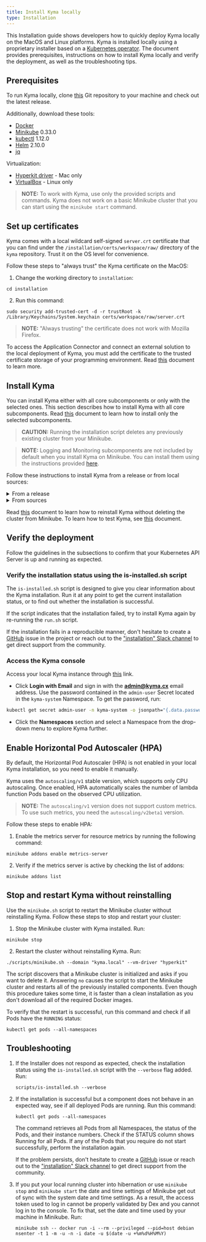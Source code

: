 ```yaml
---
title: Install Kyma locally
type: Installation
---
```


This Installation guide shows developers how to quickly deploy Kyma locally on the MacOS and Linux platforms. Kyma is installed locally using a proprietary installer based on a [Kubernetes operator](https://coreos.com/operators/). The document provides prerequisites, instructions on how to install Kyma locally and verify the deployment, as well as the troubleshooting tips.

## Prerequisites

To run Kyma locally, clone [this](https://github.com/kyma-project/kyma) Git repository to your machine and check out the latest release.

Additionally, download these tools:

- [Docker](https://www.docker.com/get-started)
- [Minikube](https://github.com/kubernetes/minikube) 0.33.0
- [kubectl](https://kubernetes.io/docs/tasks/tools/install-kubectl/) 1.12.0
- [Helm](https://github.com/kubernetes/helm) 2.10.0
- [jq](https://stedolan.github.io/jq/)

Virtualization:

- [Hyperkit driver](https://github.com/kubernetes/minikube/blob/master/docs/drivers.md#hyperkit-driver) - Mac only
- [VirtualBox](https://www.virtualbox.org/) - Linux only

> **NOTE:** To work with Kyma, use only the provided scripts and commands. Kyma does not work on a basic Minikube cluster that you can start using the `minikube start` command.

## Set up certificates

Kyma comes with a local wildcard self-signed `server.crt` certificate that you can find under the `/installation/certs/workspace/raw/` directory of the `kyma` repository. Trust it on the OS level for convenience.

Follow these steps to "always trust" the Kyma certificate on the MacOS:

1. Change the working directory to `installation`:

  ```
  cd installation
  ```

2. Run this command:

  ```
  sudo security add-trusted-cert -d -r trustRoot -k /Library/Keychains/System.keychain certs/workspace/raw/server.crt
  ```

>**NOTE:** "Always trusting" the certificate does not work with Mozilla Firefox.

To access the Application Connector and connect an external solution to the local deployment of Kyma, you must add the certificate to the trusted certificate storage of your programming environment. Read [this](/components/application-connector#details-access-the-application-connector-on-a-local-kyma-deployment) document to learn more.

## Install Kyma

You can install Kyma either with all core subcomponents or only with the selected ones. This section describes how to install Kyma with all core subcomponents. Read [this](/root/kyma#installation-custom-component-installation) document to learn how to install only the selected subcomponents.

  > **CAUTION:** Running the installation script deletes any previously existing cluster from your Minikube.

  > **NOTE:** Logging and Monitoring subcomponents are not included by default when you install Kyma on Minikube. You can install them using the instructions provided [here](https://github.com/kyma-project/kyma/tree/master/resources).

Follow these instructions to install Kyma from a release or from local sources:
<div tabs>
  <details>
  <summary>
  From a release
  </summary>

  1. Change the working directory to `installation`:

    ```
    cd installation
    ```

  2. Use the following command to run Kubernetes locally using Minikube:

    ```
    ./scripts/minikube.sh --domain "kyma.local" --vm-driver "hyperkit"
    ```

  3. Wait until the `kube-dns` Pod is ready. Run this script to setup Tiller:

    ```
    ./scripts/install-tiller.sh
    ```

  4. Go to [this](https://github.com/kyma-project/kyma/releases/) page and choose the latest release.

  5. Export the release version as an environment variable. Run:

    ```
    export LATEST={KYMA_RELEASE_VERSION}
    ```

  6. Deploy the Kyma Installer in your cluster from the `$LATEST` release:

    ```
    kubectl apply -f https://github.com/kyma-project/kyma/releases/download/$LATEST/kyma-installer-local.yaml
    ```

  7. Configure the Kyma installation using the local configuration file from the `$LATEST` release:

    ```
    kubectl apply -f https://github.com/kyma-project/kyma/releases/download/$LATEST/kyma-config-local.yaml
    ```

  8. To trigger the installation process, label the `kyma-installation` custom resource:

    ```
    kubectl label installation/kyma-installation action=install
    ```

  9. By default, the Kyma installation is a background process, which allows you to perform other tasks in the terminal window. Nevertheless, you can track the progress of the installation by running this script:

    ```
    ./scripts/is-installed.sh
    ```
</details>
<details>
<summary>
From sources
</summary>

To start the local installation from sources, run this command:

```
./installation/cmd/run.sh
```

This script sets up default parameters, starts Minikube, builds the Kyma Installer, generates local configuration, creates the Installation custom resource, and sets up the Installer.

> **NOTE:** See [this](#installation-local-installation-scripts-deep-dive) document for a detailed explanation of the `run.sh` script and the subscripts it triggers.

You can execute the `installation/cmd/run.sh` script with the following parameters:

- `--password {YOUR_PASSWORD}` which allows you to set a password for the **admin@kyma.cx** user.
- `--skip-minikube-start` which skips the execution of the `installation/scripts/minikube.sh` script.
- `--vm-driver` which points to either `virtualbox` or `hyperkit`, depending on your operating system.
  </details>
</div>


Read [this](#installation-reinstall-kyma) document to learn how to reinstall Kyma without deleting the cluster from Minikube.
To learn how to test Kyma, see [this](#details-testing-kyma) document.

## Verify the deployment

Follow the guidelines in the subsections to confirm that your Kubernetes API Server is up and running as expected.

### Verify the installation status using the is-installed.sh script

The `is-installed.sh` script is designed to give you clear information about the Kyma installation. Run it at any point to get the current installation status, or to find out whether the installation is successful.

If the script indicates that the installation failed, try to install Kyma again by re-running the `run.sh` script.

If the installation fails in a reproducible manner, don't hesitate to create a [GitHub](https://github.com/kyma-project/kyma/issues) issue in the project or reach out to the ["installation" Slack channel](https://kyma-community.slack.com/messages/CD2HJ0E78) to get direct support from the community.

### Access the Kyma console

Access your local Kyma instance through [this](https://console.kyma.local/) link.

* Click **Login with Email** and sign in with the **admin@kyma.cx** email address. Use the password contained in the  `admin-user` Secret located in the `kyma-system` Namespace. To get the password, run:

``` bash
kubectl get secret admin-user -n kyma-system -o jsonpath="{.data.password}" | base64 -D
```

* Click the **Namespaces** section and select a Namespace from the drop-down menu to explore Kyma further.


## Enable Horizontal Pod Autoscaler (HPA)

By default, the Horizontal Pod Autoscaler (HPA) is not enabled in your local Kyma installation, so you need to enable it manually.

Kyma uses the `autoscaling/v1` stable version, which supports only CPU autoscaling. Once enabled, HPA automatically scales the number of lambda function Pods based on the observed CPU utilization.

>**NOTE:** The `autoscaling/v1` version does not support custom metrics. To use such metrics, you need the `autoscaling/v2beta1` version.

Follow these steps to enable HPA:

1. Enable the metrics server for resource metrics by running the following command:
  ```
  minikube addons enable metrics-server
  ```

2. Verify if the metrics server is active by checking the list of addons:
  ```
  minikube addons list
  ```

## Stop and restart Kyma without reinstalling

Use the `minikube.sh` script to restart the Minikube cluster without reinstalling Kyma. Follow these steps to stop and restart your cluster:

1. Stop the Minikube cluster with Kyma installed. Run:
  ```
  minikube stop
  ```
2. Restart the cluster without reinstalling Kyma. Run:
  ```
  ./scripts/minikube.sh --domain "kyma.local" --vm-driver "hyperkit"
  ```

The script discovers that a Minikube cluster is initialized and asks if you want to delete it. Answering `no` causes the script to start the Minikube cluster and restarts all of the previously installed components. Even though this procedure takes some time, it is faster than a clean installation as you don't download all of the required Docker images.

To verify that the restart is successful, run this command and check if all Pods have the `RUNNING` status:

```
kubectl get pods --all-namespaces
```

## Troubleshooting

1. If the Installer does not respond as expected, check the installation status using the `is-installed.sh` script with the `--verbose` flag added. Run:
   ```
   scripts/is-installed.sh --verbose
   ```

2. If the installation is successful but a component does not behave in an expected way, see if all deployed Pods are running. Run this command:  
   ```
   kubectl get pods --all-namespaces
   ```

   The command retrieves all Pods from all Namespaces, the status of the Pods, and their instance numbers. Check if the STATUS column shows Running for all Pods. If any of the Pods that you require do not start successfully, perform the installation again.

   If the problem persists, don't hesitate to create a [GitHub](https://github.com/kyma-project/kyma/issues) issue or reach out to the ["installation" Slack channel](https://kyma-community.slack.com/messages/CD2HJ0E78) to get direct support from the community.

3. If you put your local running cluster into hibernation or use `minikube stop` and `minikube start` the date and time settings of Minikube get out of sync with the system date and time settings. As a result, the access token used to log in cannot be properly validated by Dex and you cannot log in to the console. To fix that, set the date and time used by your machine in Minikube. Run: 
   ```
   minikube ssh -- docker run -i --rm --privileged --pid=host debian nsenter -t 1 -m -u -n -i date -u $(date -u +%m%d%H%M%Y)
   ```
